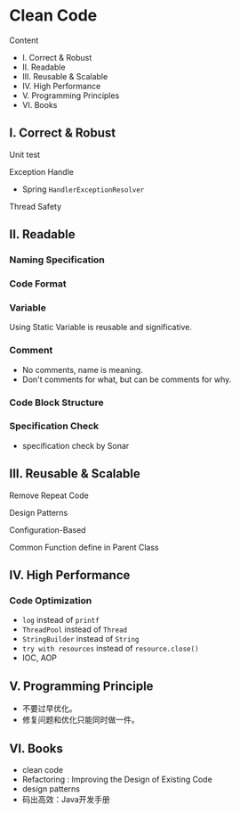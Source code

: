 # Clean Code

Content

- I. Correct & Robust
- II. Readable
- III. Reusable & Scalable
- IV. High Performance
- V. Programming Principles
- VI. Books



## I. Correct & Robust

Unit test

Exception Handle

- Spring `HandlerExceptionResolver`

Thread Safety



## II. Readable

### Naming Specification

### Code Format

### Variable

Using Static Variable is reusable and significative.

### Comment

- No comments, name is meaning.
- Don't comments for what, but can be comments for why.

### Code Block Structure



### Specification Check 

- specification check by Sonar



## III. Reusable & Scalable

Remove Repeat Code

Design Patterns

Configuration-Based

Common Function define in Parent Class



## IV. High Performance

### Code Optimization

- `log` instead of `printf`
- `ThreadPool` instead of `Thread`
- `StringBuilder` instead of `String`
- `try with resources` instead of `resource.close()`
- IOC, AOP



## V. Programming Principle

- 不要过早优化。
- 修复问题和优化只能同时做一件。



## VI. Books

- clean code
- Refactoring : Improving the Design of Existing Code
- design patterns
- 码出高效：Java开发手册